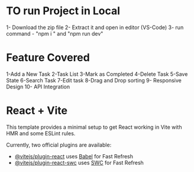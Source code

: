# TO run Project in Local

1- Download the zip file
2- Extract it and open in editor (VS-Code)
3- run command - "npm i " and "npm run dev"


# Feature Covered
1-Add a New Task
2-Task List
3-Mark as Completed
4-Delete Task
5-Save State
6-Search Task
7-Edit task
8-Drag and Drop sorting
9- Responsive Design
10- API Integration

# React + Vite

This template provides a minimal setup to get React working in Vite with HMR and some ESLint rules.

Currently, two official plugins are available:

- [@vitejs/plugin-react](https://github.com/vitejs/vite-plugin-react/blob/main/packages/plugin-react/README.md) uses [Babel](https://babeljs.io/) for Fast Refresh
- [@vitejs/plugin-react-swc](https://github.com/vitejs/vite-plugin-react-swc) uses [SWC](https://swc.rs/) for Fast Refresh
